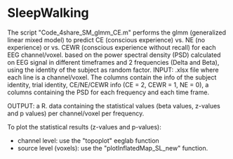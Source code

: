 # SleepWalking

The script "Code_4share_SM_glmm_CE.m" performs the glmm (generalized linear mixed model) to predict CE (conscious experience) vs. NE (no experience) or vs. CEWR (conscious experience without recall) for each EEG channel/voxel.
based on the power spectral density (PSD) calculated on EEG signal in different timeframes and 2 frequencies (Delta and Beta), using the identity of the subject as random factor.
INPUT: .xlsx file where each line is a channel/voxel. The columns contain the info of the subject identity, trial identity, CE/NE/CEWR info (CE = 2, CEWR = 1, NE = 0), a columns containing the PSD for each frequency and each time frame.

OUTPUT: a R. data containing the statistical values (beta values, z-values and p values) per channel/voxel per frequency.

To plot the statistical results (z-values and p-values):
- channel level: use the "topoplot" eeglab function
- source level (voxels): use the "plotInflatedMap_SL_new" function.
